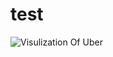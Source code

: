 # test
![Visulization Of Uber](https://github.com/user-attachments/assets/01bd5c21-e204-4758-a52a-6f31a92d6748)
